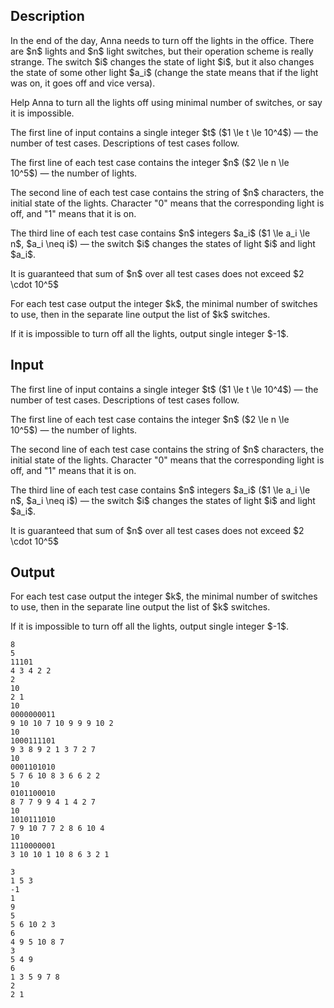 ## Description

<div><p>In the end of the day, Anna needs to turn off the lights in the office. There are $n$ lights and $n$ light switches, but their operation scheme is really strange. The switch $i$ changes the state of light $i$, but it also changes the state of some other light $a_i$ (change the state means that if the light was on, it goes off and vice versa).</p><p>Help Anna to turn all the lights off using minimal number of switches, or say it is impossible.</p></div><div class="input-specification"><p>The first line of input contains a single integer $t$ ($1 \le t \le 10^4$)&nbsp;— the number of test cases. Descriptions of test cases follow.</p><p>The first line of each test case contains the integer $n$ ($2 \le n \le 10^5$)&nbsp;— the number of lights. </p><p>The second line of each test case contains the string of $n$ characters, the initial state of the lights. Character "<span class="tex-font-style-tt">0</span>" means that the corresponding light is off, and "<span class="tex-font-style-tt">1</span>" means that it is on. </p><p>The third line of each test case contains $n$ integers $a_i$ ($1 \le a_i \le n$, $a_i \neq i$)&nbsp;— the switch $i$ changes the states of light $i$ and light $a_i$.</p><p>It is guaranteed that sum of $n$ over all test cases does not exceed $2 \cdot 10^5$</p></div><div class="output-specification"><p>For each test case output the integer $k$, the minimal number of switches to use, then in the separate line output the list of $k$ switches.</p><p>If it is impossible to turn off all the lights, output single integer $-1$.</p></div>

## Input

<p>The first line of input contains a single integer $t$ ($1 \le t \le 10^4$)&nbsp;— the number of test cases. Descriptions of test cases follow.</p><p>The first line of each test case contains the integer $n$ ($2 \le n \le 10^5$)&nbsp;— the number of lights. </p><p>The second line of each test case contains the string of $n$ characters, the initial state of the lights. Character "<span class="tex-font-style-tt">0</span>" means that the corresponding light is off, and "<span class="tex-font-style-tt">1</span>" means that it is on. </p><p>The third line of each test case contains $n$ integers $a_i$ ($1 \le a_i \le n$, $a_i \neq i$)&nbsp;— the switch $i$ changes the states of light $i$ and light $a_i$.</p><p>It is guaranteed that sum of $n$ over all test cases does not exceed $2 \cdot 10^5$</p>

## Output

<p>For each test case output the integer $k$, the minimal number of switches to use, then in the separate line output the list of $k$ switches.</p><p>If it is impossible to turn off all the lights, output single integer $-1$.</p>





```input1|2,3,4,8,9,10,14,15,16,20,21,22
8
5
11101
4 3 4 2 2
2
10
2 1
10
0000000011
9 10 10 7 10 9 9 9 10 2
10
1000111101
9 3 8 9 2 1 3 7 2 7
10
0001101010
5 7 6 10 8 3 6 6 2 2
10
0101100010
8 7 7 9 9 4 1 4 2 7
10
1010111010
7 9 10 7 7 2 8 6 10 4
10
1110000001
3 10 10 1 10 8 6 3 2 1
```




```output1
3
1 5 3 
-1
1
9 
5
5 6 10 2 3 
6
4 9 5 10 8 7 
3
5 4 9 
6
1 3 5 9 7 8 
2
2 1
```


